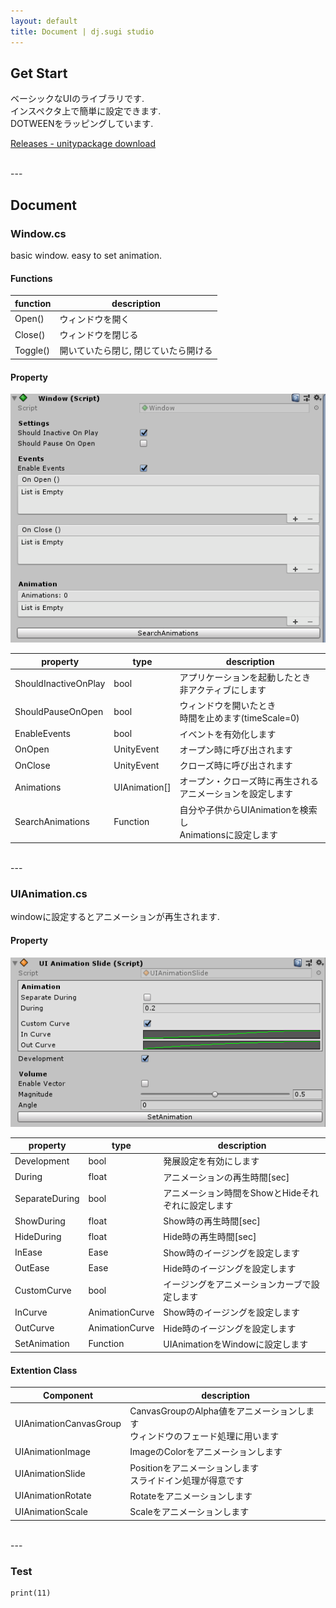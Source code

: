 ```yaml
---
layout: default
title: Document | dj.sugi studio
---
```


## Get Start
ベーシックなUIのライブラリです.  
インスペクタ上で簡単に設定できます.  
DOTWEENをラッピングしています.

[Releases - unitypackage download](https://github.com/sugichan0116/unity-ui-library/releases)

<br>
---
<br>

## Document

### Window.cs
basic window. easy to set animation.

#### Functions

|function|description|
|---|---|
|Open()|ウィンドウを開く|
|Close()|ウィンドウを閉じる|
|Toggle()|開いていたら閉じ, 閉じていたら開ける|

#### Property

![inspector](img/window_inspector.png)

|property|type|description|
|---|---|---|
|ShouldInactiveOnPlay|bool|アプリケーションを起動したとき<br>非アクティブにします|
|ShouldPauseOnOpen|bool|ウィンドウを開いたとき<br>時間を止めます(timeScale=0)|
|EnableEvents|bool|イベントを有効化します|
|OnOpen|UnityEvent|オープン時に呼び出されます|
|OnClose|UnityEvent|クローズ時に呼び出されます|
|Animations|UIAnimation[]|オープン・クローズ時に再生される<br>アニメーションを設定します|
|SearchAnimations|Function|自分や子供からUIAnimationを検索し<br>Animationsに設定します|

<br>
---
<br>


### UIAnimation.cs
windowに設定するとアニメーションが再生されます.

#### Property

![inspector](img/animation_inspector.png)

|property|type|description|
|---|---|---|
|Development|bool|発展設定を有効にします|
|During|float|アニメーションの再生時間[sec]|
|SeparateDuring|bool|アニメーション時間をShowとHideそれぞれに設定します|
|ShowDuring|float|Show時の再生時間[sec]|
|HideDuring|float|Hide時の再生時間[sec]|
|InEase|Ease|Show時のイージングを設定します|
|OutEase|Ease|Hide時のイージングを設定します|
|CustomCurve|bool|イージングをアニメーションカーブで設定します|
|InCurve|AnimationCurve|Show時のイージングを設定します|
|OutCurve|AnimationCurve|Hide時のイージングを設定します|
|SetAnimation|Function|UIAnimationをWindowに設定します|

#### Extention Class

|Component|description|
|---|---|
|UIAnimationCanvasGroup|CanvasGroupのAlpha値をアニメーションします<br>ウィンドウのフェード処理に用います|
|UIAnimationImage|ImageのColorをアニメーションします|
|UIAnimationSlide|Positionをアニメーションします<br>スライドイン処理が得意です|
|UIAnimationRotate|Rotateをアニメーションします|
|UIAnimationScale|Scaleをアニメーションします|


<br>
---
<br>

### Test

```
print(11)
```
